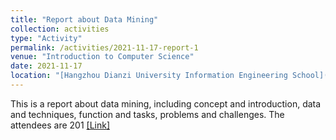 ```yaml
---
title: "Report about Data Mining"
collection: activities
type: "Activity"
permalink: /activities/2021-11-17-report-1
venue: "Introduction to Computer Science"
date: 2021-11-17
location: "[Hangzhou Dianzi University Information Engineering School](http://www.hziee.edu.cn/index.php?c=Index&a=index&web=english)"
---
```


This is a report about data mining, including concept and introduction, data and techniques, function and tasks, problems and challenges.
The attendees are 201
[[Link]](http://www.hziee.edu.cn/index.php?c=index&a=news_detail&id=10372&web=jsj)
